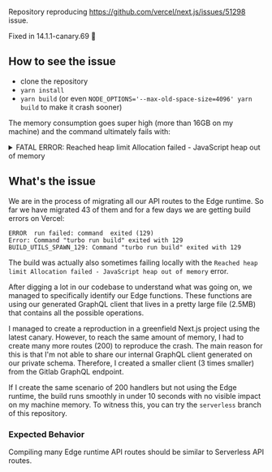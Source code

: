 Repository reproducing https://github.com/vercel/next.js/issues/51298 issue.

Fixed in 14.1.1-canary.69 🎉

## How to see the issue
- clone the repository
- `yarn install`
- `yarn build` (or even `NODE_OPTIONS='--max-old-space-size=4096' yarn build` to make it crash sooner)

The memory consumption goes super high (more than 16GB on my machine) and the command ultimately fails with:
<details>
<summary>FATAL ERROR: Reached heap limit Allocation failed - JavaScript heap out of memory</summary>

<--- Last few GCs --->

[42616:0x158008000]    35153 ms: Scavenge 4086.3 (4135.9) -> 4084.0 (4136.7) MB, 4.1 / 0.0 ms  (average mu = 0.407, current mu = 0.205) allocation failure
[42616:0x158008000]    35159 ms: Scavenge 4087.1 (4136.7) -> 4084.7 (4137.4) MB, 4.4 / 0.0 ms  (average mu = 0.407, current mu = 0.205) allocation failure
[42616:0x158008000]    35549 ms: Scavenge 4088.0 (4137.7) -> 4085.5 (4146.4) MB, 386.1 / 0.0 ms  (average mu = 0.407, current mu = 0.205) allocation failure


<--- JS stacktrace --->

FATAL ERROR: Reached heap limit Allocation failed - JavaScript heap out of memory
 1: 0x1000f9c84 node::Abort() [/whatever/node]
 2: 0x1000f9e74 node::ModifyCodeGenerationFromStrings(v8::Local<v8::Context>, v8::Local<v8::Value>, bool) [/whatever/node]
 3: 0x10023e840 v8::Utils::ReportOOMFailure(v8::internal::Isolate*, char const*, bool) [/whatever/node]
 4: 0x10023e800 v8::internal::V8::FatalProcessOutOfMemory(v8::internal::Isolate*, char const*, bool) [/whatever/node]
 5: 0x1003c1d1c v8::internal::Heap::GarbageCollectionReasonToString(v8::internal::GarbageCollectionReason) [/whatever/node]
 6: 0x1003c083c v8::internal::Heap::CollectGarbage(v8::internal::AllocationSpace, v8::internal::GarbageCollectionReason, v8::GCCallbackFlags) [/whatever/node]
 7: 0x1003cbb84 v8::internal::Heap::AllocateRawWithLightRetrySlowPath(int, v8::internal::AllocationType, v8::internal::AllocationOrigin, v8::internal::AllocationAlignment) [/whatever/node]
 8: 0x1003cbc18 v8::internal::Heap::AllocateRawWithRetryOrFailSlowPath(int, v8::internal::AllocationType, v8::internal::AllocationOrigin, v8::internal::AllocationAlignment) [/whatever/node]
 9: 0x10039eaac v8::internal::Factory::NewFillerObject(int, bool, v8::internal::AllocationType, v8::internal::AllocationOrigin) [/whatever/node]
10: 0x1006d6bd0 v8::internal::Runtime_AllocateInYoungGeneration(int, unsigned long*, v8::internal::Isolate*) [/whatever/node]
11: 0x1009ea08c Builtins_CEntry_Return1_DontSaveFPRegs_ArgvOnStack_NoBuiltinExit [/whatever/node]
12: 0x1055b6444
13: 0x1052a2b90
14: 0x105115d20
15: 0x1055d44b4
16: 0x1052a40f4
17: 0x1055d34b0
18: 0x10504f498
19: 0x1055ccdb8
20: 0x1055d9aa4
21: 0x10097dd18 Builtins_InterpreterEntryTrampoline [/whatever/node]
22: 0x10504e368
23: 0x1052a1ab4
24: 0x104f61404
25: 0x104fe058c
26: 0x104ff0250
27: 0x104fdfc84
28: 0x10522f278
29: 0x100a32178 Builtins_PromiseFulfillReactionJob [/whatever/node]
30: 0x10099f6f4 Builtins_RunMicrotasks [/whatever/node]
31: 0x10097b9e4 Builtins_JSRunMicrotasksEntry [/whatever/node]
32: 0x10034e4cc v8::internal::(anonymous namespace)::Invoke(v8::internal::Isolate*, v8::internal::(anonymous namespace)::InvokeParams const&) [/whatever/node]
33: 0x10034e900 v8::internal::(anonymous namespace)::InvokeWithTryCatch(v8::internal::Isolate*, v8::internal::(anonymous namespace)::InvokeParams const&) [/whatever/node]
34: 0x10034e9ec v8::internal::Execution::TryRunMicrotasks(v8::internal::Isolate*, v8::internal::MicrotaskQueue*, v8::internal::MaybeHandle<v8::internal::Object>*) [/whatever/node]
35: 0x100371628 v8::internal::MicrotaskQueue::RunMicrotasks(v8::internal::Isolate*) [/whatever/node]
36: 0x100371ebc v8::internal::MicrotaskQueue::PerformCheckpoint(v8::Isolate*) [/whatever/node]
37: 0x100049c4c node::InternalCallbackScope::Close() [/whatever/node]
38: 0x10004977c node::CallbackScope::~CallbackScope() [/whatever/node]
39: 0x1000d1ae0 (anonymous namespace)::uvimpl::Work::AfterThreadPoolWork(int) [/whatever/node]
40: 0x10095c0c0 uv__work_done [/whatever/node]
41: 0x10095f85c uv__async_io [/whatever/node]
42: 0x1009715a8 uv__io_poll [/whatever/node]
43: 0x10095fcec uv_run [/whatever/node]
44: 0x10004a6d4 node::SpinEventLoop(node::Environment*) [/whatever/node]
45: 0x100133a90 node::NodeMainInstance::Run(int*, node::Environment*) [/whatever/node]
46: 0x100133770 node::NodeMainInstance::Run() [/whatever/node]
47: 0x1000cde38 node::Start(int, char**) [/whatever/node]
48: 0x19cd8fe50 start [/usr/lib/dyld]
error Command failed with signal "SIGABRT".

</details>
  
## What's the issue

We are in the process of migrating all our API routes to the Edge runtime. So far we have migrated 43 of them and for a few days we are getting build errors on Vercel: 
```
ERROR  run failed: command  exited (129)
Error: Command "turbo run build" exited with 129
BUILD_UTILS_SPAWN_129: Command "turbo run build" exited with 129
```

The build was actually also sometimes failing locally with the `Reached heap limit Allocation failed - JavaScript heap out of memory` error.

After digging a lot in our codebase to understand what was going on, we managed to specifically identify our Edge functions. These functions are using our generated GraphQL client that lives in a pretty large file (2.5MB) that contains all the possible operations.

I managed to create a reproduction in a greenfield Next.js project using the latest canary. However, to reach the same amount of memory, I had to create many more routes (200) to reproduce the crash. The main reason for this is that I'm not able to share our internal GraphQL client generated on our private schema. Therefore, I created a smaller client (3 times smaller) from the Gitlab GraphQL endpoint.

If I create the same scenario of 200 handlers but not using the Edge runtime, the build runs smoothly in under 10 seconds with no visible impact on my machine memory. To witness this, you can try the `serverless` branch of this repository.

### Expected Behavior

Compiling many Edge runtime API routes should be similar to Serverless API routes.
